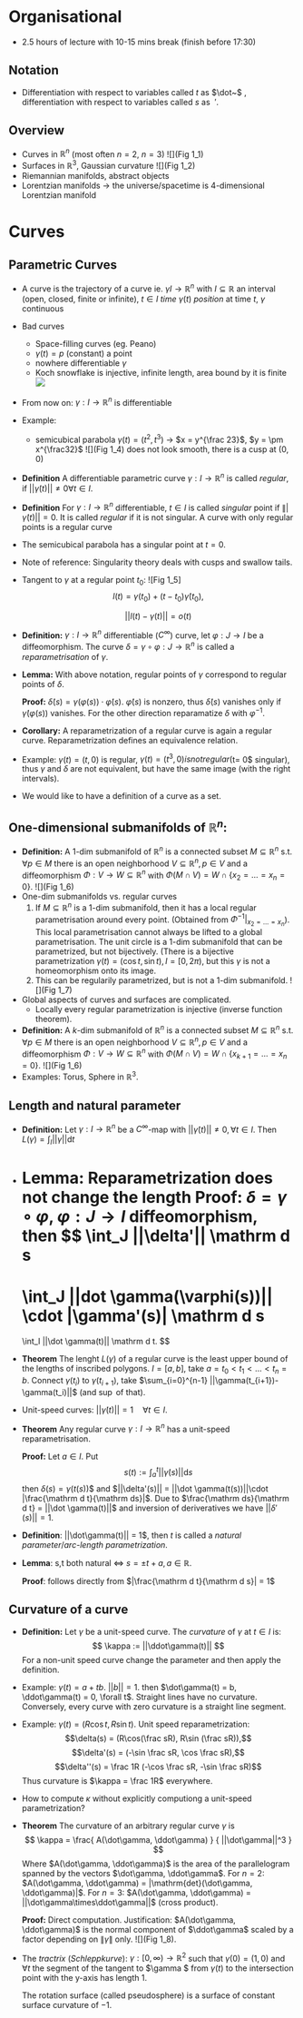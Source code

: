 # Organisational

- 2.5 hours of lecture with 10-15 mins break (finish before 17:30)

## Notation

- Differentiation with respect to variables called $t$ as $\dot~$ , differentiation with respect to variables called $s$ as $~'$.

## Overview

- Curves in $\mathbb R^n$ (most often $n = 2$, $n = 3$) ![](Fig 1_1)
- Surfaces in $\mathbb R^3$, Gaussian curvature ![](Fig 1_2)
- Riemannian manifolds, abstract objects
- Lorentzian manifolds -> the universe/spacetime is 4-dimensional Lorentzian manifold

# Curves

## Parametric Curves

- A curve is the trajectory of a curve ie. $\gamma I \to \mathbb R^n$ with $I\subseteq \mathbb R$ an interval (open, closed, finite or infinite), $t\in I$ _time_ $\gamma(t)$ _position_ at time $t$, $\gamma$ continuous
- Bad curves
  - Space-filling curves (eg. Peano)
  - $\gamma(t) = p$ (constant) a point
  - nowhere differentiable $\gamma$
  - Koch snowflake is injective, infinite length, area bound by it is finite
    ![](1_3.png)
- From now on: $\gamma : I \to \mathbb R^n$ is differentiable
- Example:
  - semicubical parabola $\gamma(t) = (t^2, t^3)$ -> $x = y^{\frac 23}$, $y = \pm x^{\frac32}$
    ![](Fig 1_4)
    does not look smooth, there is a cusp at $(0,0)$
- **Definition** A differentiable parametric curve $\gamma: I\to \mathbb R^n$ is called _regular_, if $||\dot\gamma(t)|| \neq 0 \forall t\in I$. 
- **Definition** For $\gamma: I\to \mathbb R^n$ differentiable, $t\in I$ is called _singular_ point if $\||\dot \gamma (t)|| = 0$. It is called _regular_ if it is not singular. A curve with only regular points is a regular curve
- The semicubical parabola has a singular point at $t=0$.
- Note of reference: Singularity theory deals with cusps and swallow tails.
- Tangent to $\gamma$ at a regular point $t_0$:
  ![Fig 1_5]
  $$ l(t) = \gamma(t_0) + (t-t_0)\dot\gamma(t_0),$$

  $$||l(t) -\gamma(t)|| = o(t)$$
- **Definition:** $\gamma: I\to \mathbb R^n$ differentiable ($C^\infty$) curve, let $\varphi: J\to I$ be a diffeomorphism. The curve $\delta = \gamma\circ\varphi: J\to \mathbb R^n$ is called a _reparametrisation_ of $\gamma$. 
- **Lemma:** With above notation, regular points of $\gamma$ correspond to regular points of $\delta$.

  **Proof:** $\dot\delta(s) = \gamma(\varphi(s))\cdot \dot\varphi(s)$. $\dot\varphi(s)$ is nonzero, thus $\dot\delta(s)$ vanishes only if $\dot\gamma(\varphi(s))$ vanishes. For the other direction reparamatize $\delta$ with $\varphi^{-1}$.
- **Corollary:** A reparametrization of a regular curve is again a regular curve. Reparametrization defines an equivalence relation.
- Example:
  $\gamma(t) = (t, 0)$ is regular, $\gamma(t) = (t^3, 0) is not regular ($t= 0$ singular), thus $\gamma$ and $\delta$ are not equivalent, but have the same image (with the right intervals).
- We would like to have a definition of a curve as a set.

## One-dimensional submanifolds of $\mathbb R^n$:

- **Definition:** A $1$-dim submanifold of $\mathbb R^n$ is a connected subset $M\subseteq \mathbb R^n$ s.t. $\forall p\in M$ there is an open neighborhood $V\subseteq \mathbb R^n, p\in V$ and a diffeomorphism $\Phi: V\to W\subseteq \mathbb R^n$ with $\Phi(M\cap V) = W\cap \{x_2 = \dots = x_n = 0\}$. ![](Fig 1_6)
- One-dim submanifolds vs. regular curves
  1. If $M\subseteq \mathbb R^n$ is a 1-dim submanifold, then it has a local regular parametrisation around every point. (Obtained from $\Phi^{-1}|_{x_2 = \dots = x_n}$).
  This local parametrisation cannot always be lifted to a global parametrisation. The unit circle is a 1-dim submanifold that can be parametrized, but not bijectively. (There is a bijective parametrization $\gamma(t) = (\cos t, \sin t), I = [0, 2\pi)$, but this $\gamma$ is not a homeomorphism onto its image.
  2. This can be regularily parametrized, but is not a 1-dim submanifold. ![](Fig 1_7)
- Global aspects of curves and surfaces are complicated.
  - Locally every regular parametrization is injective (inverse function theorem).
- **Definition:** A $k$-dim submanifold of $\mathbb R^n$ is a connected subset $M\subseteq \mathbb R^n$ s.t. $\forall p\in M$ there is an open neighborhood $V\subseteq \mathbb R^n, p\in V$ and a diffeomorphism $\Phi: V\to W\subseteq \mathbb R^n$ with $\Phi(M\cap V) = W\cap \{x_{k+1} = \dots = x_n = 0\}$. ![](Fig 1_6)
- Examples: Torus, Sphere in $\mathbb R^3$.

## Length and natural parameter

- **Definition:** Let $\gamma: I\to \mathbb R^n$ be a $C^\infty$-map with $||\dot\gamma(t)||\neq 0, \forall t\in I$. Then $L(\gamma) = \int_I ||\dot \gamma||\mathrm d t$
- **Lemma:** Reparametrization does not change the length
  **Proof:** $\delta = \gamma\circ \varphi$, $\varphi : J\to I$ diffeomorphism, then
  $$
    \int_J
      ||\delta'||
    \mathrm d s
    =
    \int_J
      ||dot \gamma(\varphi(s))||
      \cdot
      |\gamma'(s)|
    \mathrm d s
    = 
    \int_I
      ||\dot \gamma(t)||
    \mathrm d t.
  $$
- **Theorem** The lenght $L(\gamma)$ of a regular curve is the least upper bound of the lengths of inscribed polygons. $I = [a, b]$, take $a = t_0<t_1<\dots < t_n = b$. Connect $\gamma(t_i)$ to $\gamma(t_{i+1})$, take $\sum_{i=0}^{n-1} ||\gamma(t_{i+1})- \gamma(t_i)||$ (and $\sup$ of that).
- Unit-speed curves: $||\dot\gamma(t)|| = 1 \quad \forall t\in I$.  
- **Theorem** Any regular curve $\gamma: I\to \mathbb R^n$ has a unit-speed reparametrisation.

  **Proof:** Let $a\in I$.  Put 
    $$
      s(t)
      :=
      \int_a^t
        ||\dot \gamma(s)||
      \mathrm d s
    $$
  then $\delta(s) = \gamma(t(s))$$ and $||\delta'(s)|| = ||\dot \gamma(t(s))||\cdot |\frac{\mathrm d t}{\mathrm ds}|$. Due to $\frac{\mathrm ds}{\mathrm d t} = ||\dot \gamma(t)||$ and inversion of deriveratives we have $||\delta'(s)|| = 1$.

- **Definition**: ||\dot\gamma(t)|| = 1$, then $t$ is called a _natural parameter_/_arc-length parametrization_.
- **Lemma**: s,t both natural $\Leftrightarrow$ $s = \pm t + a, a\in \mathbb R$.

  **Proof**: follows directly from $|\frac{\mathrm d t}{\mathrm d s}| = 1$

## Curvature of a curve

- **Definition:** Let $\gamma$ be a unit-speed curve. The _curvature_ of $\gamma$ at $t\in I$ is:
  $$
    \kappa
    :=
    ||\ddot\gamma(t)||
  $$
  For a non-unit speed curve change the parameter and then apply the definition.
- Example: $\gamma(t) = a + tb$. $||b|| = 1$. 
  then $\dot\gamma(t) = b, \ddot\gamma(t) = 0, \forall t$. Straight lines have no curvature. Conversely, every curve with zero curvature is a straight line segment.
- Example: $\gamma(t) = (R\cos t, R\sin t)$. Unit speed reparametrization: 
  $$\delta(s) = (R\cos(\frac sR), R\sin (\frac sR)),$$ 
  $$\delta'(s) = (-\sin \frac sR, \cos \frac sR),$$
  $$\delta''(s) = \frac 1R (-\cos \frac sR, -\sin \frac sR)$$
  Thus curvature is $\kappa = \frac 1R$ everywhere.
- How to compute $\kappa$ without explicitly computiong a unit-speed parametrization?
- **Theorem** The curvature of an arbitrary regular curve $\gamma$ is 
  $$
    \kappa =
    \frac{
      A(\dot\gamma, \ddot\gamma)
    } 
    {
      ||\dot\gamma||^3
    }
  $$
  Where $A(\dot\gamma, \ddot\gamma)$ is the area of the parallelogram spanned by the vectors $\dot\gamma, \ddot\gamma$. For $n = 2$: $A(\dot\gamma, \ddot\gamma) = |\mathrm{det}(\dot\gamma, \ddot\gamma)|$. For $n = 3$: $A(\dot\gamma, \ddot\gamma) = ||\dot\gamma\times\ddot\gamma||$ (cross product).

  **Proof:** Direct computation. Justification: $A(\dot\gamma, \ddot\gamma)$ is the normal component of $\ddot\gamma$ scaled by a factor depending on $\|\dot\gamma\|$ only. 
  ![](Fig 1_8).  
- The _tractrix_ (_Schleppkurve_): $\gamma: [0, \infty)\to \mathbb R^2$  such that $\gamma(0) = (1,0)$ and $\forall t$ the segment of the tangent to $\gamma $ from $\gamma(t)$ to the intersection point with the y-axis has length 1. 
  
  The rotation surface (called pseudosphere) is a surface of constant surface curvature of $-1$.
